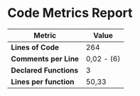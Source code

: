 # Code Metrics Report

| Metric                          | Value       |
|---------------------------------|-------------|
| **Lines of Code**               | 264         |
| **Comments per Line**           | 0,02 - (6)  |
| **Declared Functions**          | 3           |
| **Lines per function**          | 50,33       |


